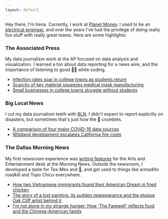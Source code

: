```yaml
---
layout: default
---
```

Hey there, I'm Irena. Currently, I work at [Planet Money](https://www.npr.org/sections/money/). I used to be an [electrical engineer](https://scholar.google.com/citations?user=FXiSi-4AAAAJ&hl=en), and over the years I've had the privilege of doing really fun stuff with really great teams. Here are some highlights:

### The Associated Press
My data journalism work at the AP focused on data analysis and visualization. I learned a ton about data reporting for a news wire, and the importance of listening to good :musical_note::notes: while coding.
* [Infection rates soar in college towns as students return](https://apnews.com/b62eacec9bd3fff89eeab1a8de72f819)
* [Scarcity of key material squeezes medical mask manufacturing](https://apnews.com/02a0542e8a05176bd5d79757134bc277)
* [Small businesses in college towns struggle without students](https://apnews.com/1583bc741a22867b85807cc8f18552e9)

### Big Local News
I cut my data journalism teeth with [BLN](https://biglocalnews.org/#/about). I didn't expect to report explicitly on disasters, but sometimes that's just how the :cookie: crumbles.
* [A comparison of four major COVID-19 data sources](https://source.opennews.org/articles/comparison-four-major-covid-19-data-sources/)
* [Wildland development escalates California fire costs](https://www.kqed.org/news/11713393/wildland-development-escalates-california-fire-costs)

### The Dallas Morning News
My first newsroom experience was [writing features](https://www.dallasnews.com/author/JMUM6E4O4KTZ3FCQLEGK5XLHXU/) for the Arts and Entertainment desk at the Morning News. Outside the newsroom, I developed a taste for Tex-Mex and :taco:, and got used to things like armadillo roadkill and Topo Chico everywhere.
* [How two Vietnamese immigrants found their American Dream in fried chicken](https://www.dallasnews.com/food/2019/10/15/how-two-vietnamese-immigrants-found-their-american-dream-in-fried-chicken/)
* [The story of a lost painting, its sudden reappearance and the elusive Oak Cliff artist behind it](https://www.dallasnews.com/arts-entertainment/visual-arts/2019/09/25/story-lost-painting-sudden-reappearance-elusive-oak-cliff-artist-behind/)
* [I'm not alone in my strange hunger: How 'The Farewell' reflects food and the Chinese-American family](https://www.dallasnews.com/arts-entertainment/2019/08/09/i-m-not-alone-in-my-strange-hunger-how-the-farewell-reflects-food-and-the-chinese-american-family/)
